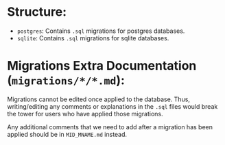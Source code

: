 # Structure:
- `postgres`: Contains `.sql` migrations for postgres databases.
- `sqlite`: Contains `.sql` migrations for sqlite databases.


# Migrations Extra Documentation (`migrations/*/*.md`):

Migrations cannot be edited once applied to the database. Thus, writing/editing any comments or explanations in the `.sql` files would break the tower for users who have applied those migrations.

Any additional comments that we need to add after a migration has been applied should be in `MID_MNAME.md` instead.

